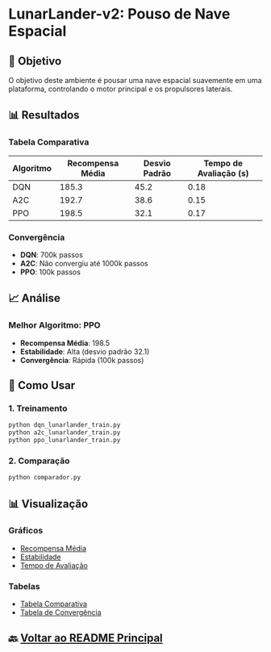 # LunarLander-v2: Pouso de Nave Espacial

## 🎯 Objetivo
O objetivo deste ambiente é pousar uma nave espacial suavemente em uma plataforma, controlando o motor principal e os propulsores laterais.

## 📊 Resultados

### Tabela Comparativa

| Algoritmo | Recompensa Média | Desvio Padrão | Tempo de Avaliação (s) |
|-----------|------------------|---------------|------------------------|
| DQN       | 185.3           | 45.2          | 0.18                  |
| A2C       | 192.7           | 38.6          | 0.15                  |
| PPO       | 198.5           | 32.1          | 0.17                  |

### Convergência
- **DQN**: 700k passos
- **A2C**: Não convergiu até 1000k passos
- **PPO**: 100k passos

## 📈 Análise

### Melhor Algoritmo: PPO
- **Recompensa Média**: 198.5
- **Estabilidade**: Alta (desvio padrão 32.1)
- **Convergência**: Rápida (100k passos)

## 🚀 Como Usar

### 1. Treinamento
```bash
python dqn_lunarlander_train.py
python a2c_lunarlander_train.py
python ppo_lunarlander_train.py
```

### 2. Comparação
```bash
python comparador.py
```

## 📊 Visualização

### Gráficos
- [Recompensa Média](resultados/recompensa_media.png)
- [Estabilidade](resultados/estabilidade_recompensa.png)
- [Tempo de Avaliação](resultados/tempo_avaliacao.png)

### Tabelas
- [Tabela Comparativa](resultados/tabela_comparativa.csv)
- [Tabela de Convergência](resultados/tabela_convergencia.csv)

## 🔙 [Voltar ao README Principal](../README.md)
